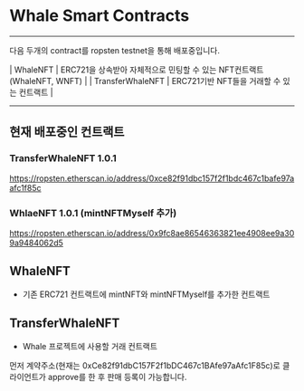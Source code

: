 # Whale Smart Contracts

---

다음 두개의 contract를 ropsten testnet을 통해 배포중입니다.

| WhaleNFT | ERC721을 상속받아 자체적으로 민팅할 수 있는 NFT컨트랙트 (WhaleNFT, WNFT) |
| TransferWhaleNFT | ERC721기반 NFT들을 거래할 수 있는 컨트랙트 |

---

## 현재 배포중인 컨트랙트

### TransferWhaleNFT 1.0.1

https://ropsten.etherscan.io/address/0xce82f91dbc157f2f1bdc467c1bafe97aafc1f85c

### WhlaeNFT 1.0.1 (mintNFTMyself 추가)

https://ropsten.etherscan.io/address/0x9fc8ae86546363821ee4908ee9a309a9484062d5

## WhaleNFT

- 기존 ERC721 컨트랙트에 mintNFT와 mintNFTMyself를 추가한 컨트랙트

## TransferWhaleNFT

- Whale 프로젝트에 사용할 거래 컨트랙트

먼저 계약주소(현재는 0xCe82f91dbC157F2f1bDC467c1BAfe97aAfc1F85c)로 클라이언트가 approve를 한 후 판매 등록이 가능합니다.
